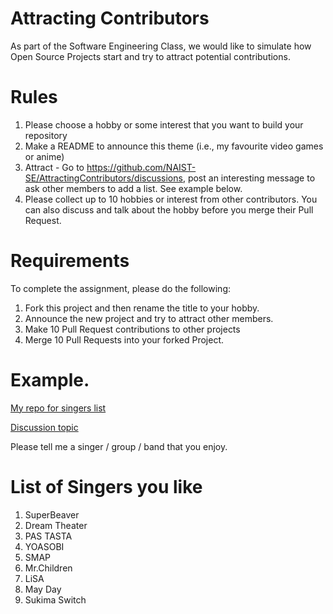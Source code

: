 # Attracting Contributors
As part of the Software Engineering Class, we would like to simulate how Open Source Projects start and try to attract potential contributions.

# Rules

1. Please choose a hobby or some interest that you want to build your repository
2. Make a README to announce this theme (i.e., my favourite video games or anime)
3. Attract - Go to https://github.com/NAIST-SE/AttractingContributors/discussions, post an interesting message to ask other members to add a list. See example below.
4. Please collect up to 10 hobbies or interest from other contributors. You can also discuss and talk about the hobby before you merge their Pull Request.

# Requirements
To complete the assignment, please do the following:
1. Fork this project and then rename the title to your hobby. 
2. Announce the new project and try to attract other members.
3. Make 10 Pull Request contributions to other projects
4. Merge 10 Pull Requests into your forked Project.

# Example. 
[My repo for singers list](https://github.com/ferris-lucas/AttractingContributors-Bands)

[Discussion topic](https://github.com/NAIST-SE/AttractingContributors/discussions/808)

Please tell me a singer / group / band that you enjoy.

# List of Singers you like
1. SuperBeaver
2. Dream Theater
3. PAS TASTA
4. YOASOBI
5. SMAP
6. Mr.Children
7. LiSA
8. May Day
9. Sukima Switch
